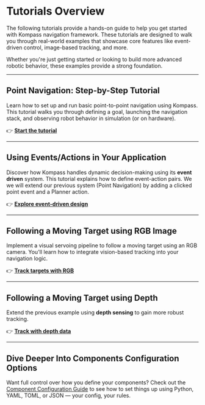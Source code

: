 
# Tutorials Overview

The following tutorials provide a hands-on guide to help you get started with Kompass navigation framework. These tutorials are designed to walk you through real-world examples that showcase core features like event-driven control, image-based tracking, and more.

Whether you're just getting started or looking to build more advanced robotic behavior, these examples provide a strong foundation.

---

## Point Navigation: Step-by-Step Tutorial

Learn how to set up and run basic point-to-point navigation using Kompass. This tutorial walks you through defining a goal, launching the navigation stack, and observing robot behavior in simulation (or on hardware).

👉 [**Start the tutorial**](point_navigation.md)

---

## Using Events/Actions in Your Application

Discover how Kompass handles dynamic decision-making using its **event driven** system. This tutorial explains how to define event-action pairs. We we will extend our previous system (Point Navigation) by adding a clicked point event and a Planner action.

👉 [**Explore event-driven design**](events_actions.md)

---

## Following a Moving Target using RGB Image

Implement a visual servoing pipeline to follow a moving target using an RGB camera. You'll learn how to integrate vision-based tracking into your navigation logic.

👉 [**Track targets with RGB**](vision_tracking.md)

---

## Following a Moving Target using Depth

Extend the previous example using **depth sensing** to gain more robust tracking.

👉 [**Track with depth data**](vision_tracking_depth.md)

---

## Dive Deeper Into Components Configuration Options

Want full control over how you define your components? Check out the [Component Configuration Guide](./configuration.md) to see how to set things up using Python, YAML, TOML, or JSON — your config, your rules.
